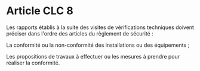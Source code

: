 # Article CLC 8

Les rapports établis à la suite des visites de vérifications techniques doivent préciser dans l'ordre des articles du règlement de sécurité :

La conformité ou la non-conformité des installations ou des équipements ;

Les propositions de travaux à effectuer ou les mesures à prendre pour réaliser la conformité.
